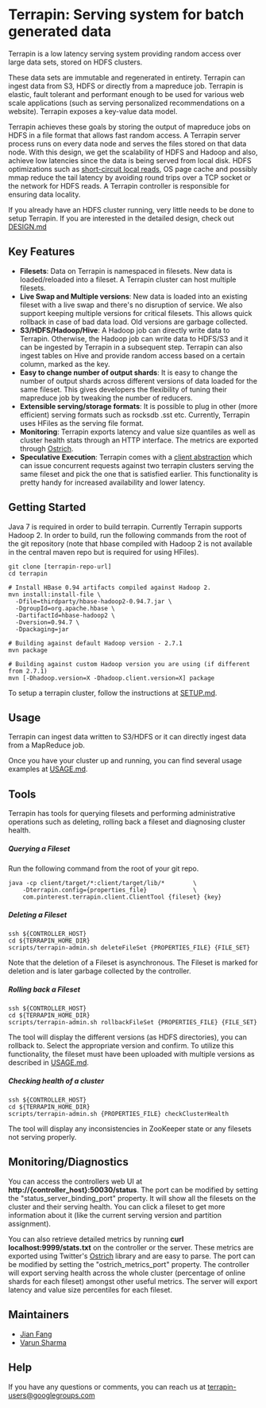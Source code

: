 # Terrapin: Serving system for batch generated data

Terrapin is a low latency serving system providing random
access over large data sets, stored on HDFS clusters.

These data sets are immutable and regenerated in entirety.
Terrapin can ingest data from S3, HDFS or directly from a mapreduce job.
Terrapin is elastic, fault tolerant and performant enough to be used for
various web scale applications (such as serving personalized recommendations
on a website). Terrapin exposes a key-value data model.

Terrapin achieves these goals by storing the output of mapreduce
jobs on HDFS in a file format that allows fast random access. A Terrapin
server process runs on every data node and serves the files stored
on that data node. With this design, we get the scalability of HDFS and Hadoop
and also, achieve low latencies since the data is being served
from local disk. HDFS optimizations such as [short-circuit local reads],
OS page cache and possibly mmap reduce the tail latency by avoiding
round trips over a TCP socket or the network for HDFS reads. A Terrapin controller
is responsible for ensuring data locality.

If you already have an HDFS cluster running, very little needs to be done to
setup Terrapin. If you are interested in the detailed design, check out [DESIGN.md](docs/DESIGN.md)

## Key Features

  - **Filesets**: Data on Terrapin is namespaced in filesets. New data is
loaded/reloaded into a fileset. A Terrapin cluster can host multiple filesets.
  - **Live Swap and Multiple versions**: New data is loaded into an existing
fileset with a live swap and there's no disruption of service. We also
support keeping multiple versions for critical filesets. This allows quick
rollback in case of bad data load. Old versions are garbage collected.
  - **S3/HDFS/Hadoop/Hive**: A Hadoop job can directly write data to Terrapin.
Otherwise, the Hadoop job can write data to HDFS/S3 and it can be ingested by
Terrapin in a subsequent step. Terrapin can also ingest tables on Hive and
provide random access based on a certain column, marked as the key.
  - **Easy to change number of output shards**: It is easy to change the number
of output shards across different versions of data loaded for the same fileset.
This gives developers the flexibility of tuning their mapreduce job by tweaking
the number of reducers.
  - **Extensible serving/storage formats**: It is possible to plug in other
(more efficient) serving formats such as rocksdb .sst etc. Currently, Terrapin
uses HFiles as the serving file format.
  - **Monitoring**: Terrapin exports latency and value size quantiles as well as
cluster health stats through an HTTP interface. The metrics are exported through
[Ostrich].
  - **Speculative Execution**: Terrapin comes with a [client abstraction] which can
issue concurrent requests against two terrapin clusters serving the same fileset and pick the
one that is satisfied earlier. This functionality is pretty handy for increased
availability and lower latency.

## Getting Started

Java 7 is required in order to build terrapin. Currently Terrapin supports
Hadoop 2. In order to build, run the following commands from the
root of the git repository (note that hbase compiled with Hadoop 2 is not available
in the central maven repo but is required for using HFiles).

```
git clone [terrapin-repo-url]
cd terrapin

# Install HBase 0.94 artifacts compiled against Hadoop 2.
mvn install:install-file \
  -Dfile=thirdparty/hbase-hadoop2-0.94.7.jar \
  -DgroupId=org.apache.hbase \
  -DartifactId=hbase-hadoop2 \
  -Dversion=0.94.7 \
  -Dpackaging=jar

# Building against default Hadoop version - 2.7.1
mvn package

# Building against custom Hadoop version you are using (if different from 2.7.1)
mvn [-Dhadoop.version=X -Dhadoop.client.version=X] package
```

To setup a terrapin cluster, follow the instructions at [SETUP.md](docs/SETUP.md).

## Usage

Terrapin can ingest data written to S3/HDFS or it can directly ingest data
from a MapReduce job.

Once you have your cluster up and running, you can find several usage examples
at [USAGE.md](docs/USAGE.md).

## Tools

Terrapin has tools for querying filesets and performing administrative
operations such as deleting, rolling back a fileset and diagnosing cluster
health.

##### Querying a Fileset

Run the following command from the root of your git repo.

```
java -cp client/target/*:client/target/lib/*        \
    -Dterrapin.config={properties_file}             \
    com.pinterest.terrapin.client.ClientTool {fileset} {key}
```

##### Deleting a Fileset

```
ssh ${CONTROLLER_HOST}
cd ${TERRAPIN_HOME_DIR}
scripts/terrapin-admin.sh deleteFileSet {PROPERTIES_FILE} {FILE_SET}
```

Note that the deletion of a Fileset is asynchronous. The Fileset is marked for
deletion and is later garbage collected by the controller.

##### Rolling back a Fileset

```
ssh ${CONTROLLER_HOST}
cd ${TERRAPIN_HOME_DIR}
scripts/terrapin-admin.sh rollbackFileSet {PROPERTIES_FILE} {FILE_SET}
```

The tool will display the different versions (as HDFS directories), you can rollback to.
Select the appropriate version and confirm. To utilize this functionality, the fileset
must have been uploaded with multiple versions as described in [USAGE.md](docs/USAGE.md). 

##### Checking health of a cluster

``` 
ssh ${CONTROLLER_HOST}
cd ${TERRAPIN_HOME_DIR}
scripts/terrapin-admin.sh {PROPERTIES_FILE} checkClusterHealth
```

The tool will display any inconsistencies in ZooKeeper state or any filesets
not serving properly.

## Monitoring/Diagnostics

You can access the controllers web UI at **http://{controller_host}:50030/status**.
The port can be modified by setting the "status_server_binding_port" property. It
will show all the filesets on the cluster and their serving health. You can
click a fileset to get more information about it (like the current serving version
and partition assignment).

You can also retrieve detailed metrics by running **curl localhost:9999/stats.txt**
on the controller or the server. These metrics are exported using Twitter's [Ostrich]
library and are easy to parse. The port can be modified by setting the
"ostrich_metrics_port" property. The controller will export serving health across
the whole cluster (percentage of online shards for each fileset) amongst other
useful metrics. The server will export latency and value size percentiles for each fileset.

## Maintainers
  - [Jian Fang](https://github.com/fangjian601)
  - [Varun Sharma](https://github.com/varunsharmagit)

## Help

If you have any questions or comments, you can reach us at [terrapin-users@googlegroups.com](https://groups.google.com/forum/#!forum/terrapin-users)

[Ostrich]:https://github.com/twitter/ostrich
[client abstraction]:client/src/main/java/com/pinterest/terrapin/client/ReplicatedTerrapinClient.java
[short-circuit local reads]:http://hadoop.apache.org/docs/current/hadoop-project-dist/hadoop-hdfs/ShortCircuitLocalReads.html
